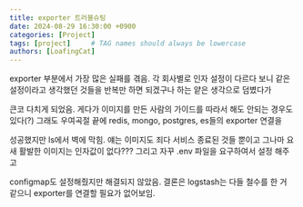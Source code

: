 ```yaml
---
title: exporter 트러블슈팅
date: 2024-08-29 16:30:00 +0900
categories: [Project]
tags: [project]     # TAG names should always be lowercase
authors: [LoafingCat]
---
```


exporter 부분에서 가장 많은 실패를 겪음. 각 회사별로 인자 설정이 다르다 보니 같은 설정이라고 생각했던 것들을 반복만 하면 되겠구나 하는 얕은 생각으로 덤볐다가 

큰코 다치게 되었음. 게다가 이미지를 만든 사람의 가이드를 따라서 해도 안되는 경우도 있다(?) 그래도 우여곡절 끝에 redis, mongo, postgres, es들의 exporter 연결을

성공했지만 ls에서 벽에 막힘. 얘는 이미지도 죄다 서비스 종료된 것들 뿐이고 그나마 요새 활발한 이미지는 인자값이 없다??? 그리고 자꾸 .env 파일을 요구하여서 설정 해주고

configmap도 설정해줬지만 해결되지 않았음. 결론은 logstash는 다들 철수를 한 거 같으니 exporter를 연결할 필요가 없어보임.